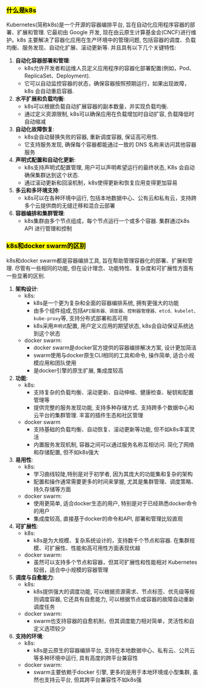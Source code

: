 ### <mark>什么是k8s</mark>

Kubernetes(简称k8s)是一个开源的容器编排平台, 旨在自动化应用程序容器的部署、扩展和管理. 它最初由 Google 开发, 现在由云原生计算基金会(CNCF)进行维护。k8s 主要解决了容器化应用在生产环境中的管理问题, 包括容器的调度、负载均衡、服务发现、自动化扩展、滚动更新等.
并且具有以下几个关键特性:

1. **自动化容器部署和管理**: 
    - k8s允许开发者和运维人员定义应用程序的容器化部署配置(例如，Pod、ReplicaSet、Deployment).
    - 它可以自动监控容器的状态，确保容器按照预期运行，如果出现故障，k8s 会自动重启容器.
2. **水平扩展和负载均衡**: 
    - k8s可以根据负载自动扩展容器的副本数量，并实现负载均衡.
    - 通过定义资源限制, k8s可以确保应用在负载增加时自动扩容, 负载降低时自动缩减
3. **自动化故障恢复**: 
    - k8s会自动替换失败的容器, 重新调度容器, 保证高可用性.
    - 它支持服务发现, 确保每个容器都能通过一致的 DNS 名称来访问其他容器服务
4. **声明式配置和自动化更新**: 
    - k8s支持声明式配置管理, 用户可以声明希望运行的最终状态, K8s 会自动确保集群达到这个状态.
    - 通过滚动更新和回滚机制，k8s使得更新和恢复应用变得更加容易
5. **多云和多环境支持**: 
    - k8s可以在各种环境中运行, 包括本地数据中心、公有云和私有云，支持跨多个云提供商的无缝迁移和混合云部署
6. **容器编排和集群管理**: 
    - k8s集群由多个节点组成，每个节点运行一个或多个容器. 集群通过k8s API 进行管理和控制

### <mark>k8s和docker swarm的区别</mark>

k8s和docker swarm都是容器编排工具, 旨在帮助管理容器化的部署、扩展和管理. 尽管有一些相同的功能, 但在设计理念、功能特性、复杂度和可扩展性方面有一些显著的区别.

1. **架构设计**:
    - k8s:
        - k8s是一个更为复杂和全面的容器编排系统, 拥有更强大的功能
        - 由多个组件组成,包括`API服务器、调度器、控制器管理器、etcd、kubelet、kube-proxy`等, 支持分布式部署和高可用
        - k8s采用`声明式`配置, 用户定义应用的期望状态, k8s会自动保证系统达到这个状态
    - docker swarm:
        - docker swarm是docker官方提供的容器编排解决方案, 设计更加简洁
        - swarm使用与docker原生CLI相同的工具和命令, 操作简单, 适合小规模应用和团队使用
        - 是docker引擎的原生扩展, 集成度较高
2. **功能**:
    - k8s:
        - 支持复杂的负载均衡、滚动更新、自动伸缩、健康检查、秘钥和配置管理等
        - 提供完整的服务发现功能, 支持多种存储方式. 支持跨多个数据中心和云平台的集群管理. 丰富的插件生态和社区管理
    - docker swarm
        - 支持基础的负载均衡、自动恢复、滚动更新等功能, 但不如k8s丰富灵活
        - 内置服务发现机制, 容器之间可以通过服务名称互相访问. 简化了网络和存储配置, 但不如k8s强大
3. **易用性**:
    - k8s:
        - 学习曲线较陡,特别是对于初学者, 因为其庞大的功能集和复杂的架构
        - 配置和操作通常需要更多的时间来掌握, 尤其是集群管理、调度策略、持久存储等方面
    - docker swarm:
        - 使用更简单, 适合docker生态的用户, 特别是对于已经熟悉docker命令的用户
        - 集成度较高, 直接基于docker的命令和API, 部署和管理比较直观
4. **可扩展性**:
    - k8s:
        - k8s是为大规模、复杂系统设计的，支持数千个节点和容器. 在集群规模、可扩展性、性能和高可用性方面表现优越
    - docker swarm:
        - 虽然可以支持多个节点和容器，但其可扩展性和性能相对 Kubernetes 较弱，适合中小规模的容器管理
5. **调度与自愈能力**:
    - k8s:
        - k8s提供强大的调度功能, 可以根据资源需求、节点标签、优先级等规则调度容器, 它还具有自愈能力, 可以根据节点或容器的故障自动重新调度任务
    - docker swarm:
        - swarm也支持容器的自愈机制，但其调度能力相对简单，灵活性和自定义选项较少
6. **支持的环境**:
    - k8s:
        - k8s是云原生的容器编排平台, 支持在本地数据中心、私有云、公共云等多种环境中运行, 具有高度的跨平台兼容性
    - docker swarm:
        - swarm主要依赖于docker 引擎, 更多的是用于本地环境或小型集群, 虽然也支持云平台, 但其跨平台兼容性不如k8s强
